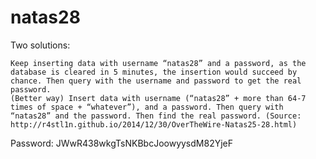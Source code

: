 # natas28

Two solutions:

    Keep inserting data with username “natas28” and a password, as the database is cleared in 5 minutes, the insertion would succeed by chance. Then query with the username and password to get the real password.
    (Better way) Insert data with username (“natas28” + more than 64-7 times of space + “whatever”), and a password. Then query with “natas28” and the password. Then find the real password. (Source: http://r4stl1n.github.io/2014/12/30/OverTheWire-Natas25-28.html)

Password: JWwR438wkgTsNKBbcJoowyysdM82YjeF
